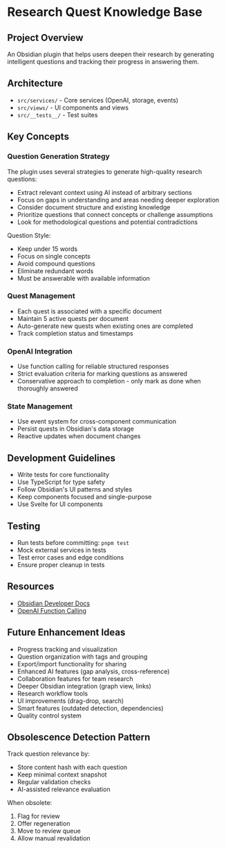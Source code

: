# Research Quest Knowledge Base

## Project Overview

An Obsidian plugin that helps users deepen their research by generating intelligent questions and tracking their progress in answering them.

## Architecture

- `src/services/` - Core services (OpenAI, storage, events)
- `src/views/` - UI components and views
- `src/__tests__/` - Test suites

## Key Concepts

### Question Generation Strategy

The plugin uses several strategies to generate high-quality research questions:
- Extract relevant context using AI instead of arbitrary sections
- Focus on gaps in understanding and areas needing deeper exploration
- Consider document structure and existing knowledge
- Prioritize questions that connect concepts or challenge assumptions
- Look for methodological questions and potential contradictions

Question Style:
- Keep under 15 words
- Focus on single concepts
- Avoid compound questions
- Eliminate redundant words
- Must be answerable with available information

### Quest Management

- Each quest is associated with a specific document
- Maintain 5 active quests per document
- Auto-generate new quests when existing ones are completed
- Track completion status and timestamps

### OpenAI Integration

- Use function calling for reliable structured responses
- Strict evaluation criteria for marking questions as answered
- Conservative approach to completion - only mark as done when thoroughly answered

### State Management

- Use event system for cross-component communication
- Persist quests in Obsidian's data storage
- Reactive updates when document changes

## Development Guidelines

- Write tests for core functionality
- Use TypeScript for type safety
- Follow Obsidian's UI patterns and styles
- Keep components focused and single-purpose
- Use Svelte for UI components

## Testing

- Run tests before committing: `pnpm test`
- Mock external services in tests
- Test error cases and edge conditions
- Ensure proper cleanup in tests

## Resources

- [Obsidian Developer Docs](https://docs.obsidian.md/Home)
- [OpenAI Function Calling](https://platform.openai.com/docs/guides/function-calling)

## Future Enhancement Ideas

- Progress tracking and visualization
- Question organization with tags and grouping
- Export/import functionality for sharing
- Enhanced AI features (gap analysis, cross-reference)
- Collaboration features for team research
- Deeper Obsidian integration (graph view, links)
- Research workflow tools
- UI improvements (drag-drop, search)
- Smart features (outdated detection, dependencies)
- Quality control system

## Obsolescence Detection Pattern

Track question relevance by:
- Store content hash with each question
- Keep minimal context snapshot
- Regular validation checks
- AI-assisted relevance evaluation

When obsolete:
1. Flag for review
2. Offer regeneration
3. Move to review queue
4. Allow manual revalidation
